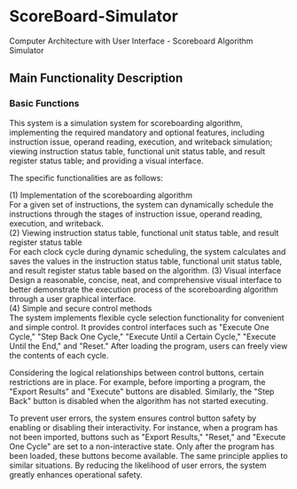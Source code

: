 # ScoreBoard-Simulator
Computer Architecture with User Interface - Scoreboard Algorithm Simulator

## Main Functionality Description
### Basic Functions
This system is a simulation system for scoreboarding algorithm, implementing the required mandatory and optional features, including instruction issue, operand reading, execution, and writeback simulation; viewing instruction status table, functional unit status table, and result register status table; and providing a visual interface.<br>

The specific functionalities are as follows:<br>

(1) Implementation of the scoreboarding algorithm<br>
  For a given set of instructions, the system can dynamically schedule the instructions through the stages of instruction issue, operand reading, execution, and writeback.<br>
(2) Viewing instruction status table, functional unit status table, and result register status table<br>
  For each clock cycle during dynamic scheduling, the system calculates and saves the values in the instruction status table, functional unit status table, and result register status table based on the algorithm.
(3) Visual interface<br>
  Design a reasonable, concise, neat, and comprehensive visual interface to better demonstrate the execution process of the scoreboarding algorithm through a user graphical interface.<br>
(4) Simple and secure control methods<br>
  The system implements flexible cycle selection functionality for convenient and simple control. It provides control interfaces such as "Execute One Cycle," "Step Back One Cycle," "Execute Until a Certain Cycle," "Execute Until the End," and "Reset." After loading the program, users can freely view the contents of each cycle.

Considering the logical relationships between control buttons, certain restrictions are in place. For example, before importing a program, the "Export Results" and "Execute" buttons are disabled. Similarly, the "Step Back" button is disabled when the algorithm has not started executing.

To prevent user errors, the system ensures control button safety by enabling or disabling their interactivity. For instance, when a program has not been imported, buttons such as "Export Results," "Reset," and "Execute One Cycle" are set to a non-interactive state. Only after the program has been loaded, these buttons become available. The same principle applies to similar situations. By reducing the likelihood of user errors, the system greatly enhances operational safety.
